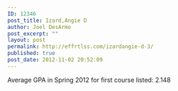 ```yaml
---
ID: 12346
post_title: Izard,Angie D
author: Joel DesArmo
post_excerpt: ""
layout: post
permalink: http://effrtlss.com/izardangie-d-3/
published: true
post_date: 2012-11-02 20:52:09
---
```

<p>Average GPA in Spring 2012 for first course listed: 2.148</p>